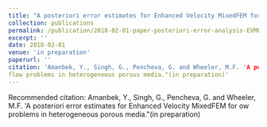 ```yaml
---
title: "A posteriori error estimates for Enhanced Velocity MixedFEM for flow problems in heterogeneous porous media"
collection: publications
permalink: /publication/2018-02-01-paper-posteriori-error-analysis-EVMFEM
excerpt: ''
date: 2018-02-01
venue: 'in preparation'
paperurl: ''
citation: 'Amanbek, Y., Singh, G., Pencheva, G. and Wheeler, M.F. 'A posteriori error estimates for Enhanced Velocity MixedFEM for 
flow problems in heterogeneous porous media."(in preparation)'
---
```



Recommended citation: Amanbek, Y., Singh, G., Pencheva, G. and Wheeler, M.F. 'A posteriori error estimates for Enhanced Velocity MixedFEM for 
ow problems in heterogeneous porous media."(in preparation)


